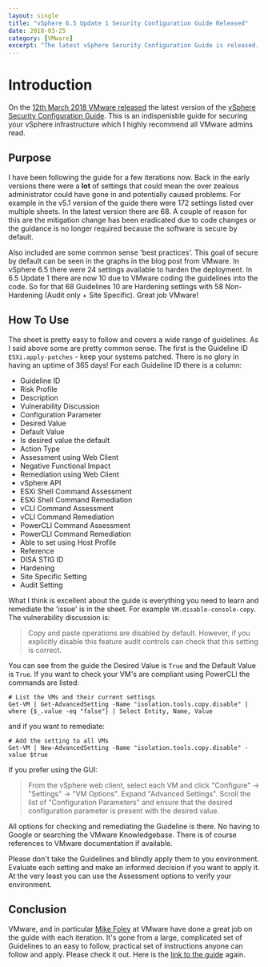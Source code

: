 ```yaml
---
layout: single
title: "vSphere 6.5 Update 1 Security Configuration Guide Released"
date: 2018-03-25
category: [VMware]
excerpt: "The latest vSphere Security Configuration Guide is released. Learn about it here."
---
```

# Introduction

On the [12th March 2018 VMware released](https://blogs.vmware.com/vsphere/2018/03/announcing-vsphere-6-5-update-1-security-configuration-guide.html?src=so_5a314d0604f0c&cid=70134000001SluU) the latest version of the [vSphere Security Configuration Guide](https://www.vmware.com/content/dam/digitalmarketing/vmware/en/files/xls/vmware-6-5-update-1-security-configuration-guide.xlsx). This is an indispenisble guide for securing your vSphere infrastructure which I highly recommend all VMware admins read.

## Purpose

I have been following the guide for a few iterations now. Back in the early versions there were a **lot** of settings that could mean the over zealous administrator could have gone in and potentially caused problems. For example in the v5.1 version of the guide there were 172 settings listed over multiple sheets. In the latest version there are 68. A couple of reason for this are the mitigation change has been eradicated due to code changes or the guidance is no longer required because the software is secure by default.

Also included are some common sense 'best practices'. This goal of secure by default can be seen in the graphs in the blog post from VMware. In vSphere 6.5 there were 24 settings available to harden the deployment. In 6.5 Update 1 there are now 10 due to VMware coding the guidelines into the code. So for that 68 Guidelines 10 are Hardening settings with 58 Non-Hardening (Audit only + Site Specific). Great job VMware!

## How To Use

The sheet is pretty easy to follow and covers a wide range of guidelines. As I said above some are pretty common sense. The first is the Guideline ID `ESXi.apply-patches` - keep your systems patched. There is no glory in having an uptime of 365 days! For each Guideline ID there is a column:

* Guideline ID
* Risk Profile
* Description
* Vulnerability Discussion
* Configuration Parameter
* Desired Value
* Default Value
* Is desired value the default
* Action Type
* Assessment using Web Client
* Negative Functional Impact
* Remediation using Web Client
* vSphere API
* ESXi Shell Command Assessment
* ESXi Shell Command Remediation
* vCLI Command Assessment
* vCLI Command Remediation
* PowerCLI Command Assessment
* PowerCLI Command Remediation
* Able to set using Host Profile
* Reference
* DISA STIG ID
* Hardening
* Site Specific Setting
* Audit Setting

What I think is excellent about the guide is everything you need to learn and remediate the 'issue' is in the sheet. For example `VM.disable-console-copy`. The vulnerability discussion is:

> Copy and paste operations are disabled by default. However, if you explicitly disable this feature audit controls can check that this setting is correct.

You can see from the guide the Desired Value is `True` and the Default Value is `True`. If you want to check your VM's are compliant using PowerCLI the commands are listed:

~~~ posh
# List the VMs and their current settings
Get-VM | Get-AdvancedSetting -Name "isolation.tools.copy.disable" | where {$_.value -eq "false"} | Select Entity, Name, Value
~~~

and if you want to remediate:

~~~ posh
# Add the setting to all VMs
Get-VM | New-AdvancedSetting -Name "isolation.tools.copy.disable" -value $true
~~~

If you prefer using the GUI:

> From the vSphere web client, select each VM and click "Configure" -> "Settings" -> "VM Options". Expand "Advanced Settings". Scroll the list of "Configuration Parameters" and ensure that the desired configuration parameter is present with the desired value.

All options for checking and remediating the Guideline is there. No having to Google or searching the VMware Knowledgebase. There is of course references to VMware documentation if available.

Please don't take the Guidelines and blindly apply them to you environment. Evaluate each setting and make an informed decision if you want to apply it. At the very least you can use the Assessment options to verify your environment.

## Conclusion

VMware, and in particular [Mike Foley](https://twitter.com/vspheresecurity) at VMware have done a great job on the guide with each iteration. It's gone from a large, complicated set of Guidelines to an easy to follow, practical set of instructions anyone can follow and apply. Please check it out.  Here is the [link to the guide](https://www.vmware.com/content/dam/digitalmarketing/vmware/en/files/xls/vmware-6-5-update-1-security-configuration-guide.xlsx) again.
